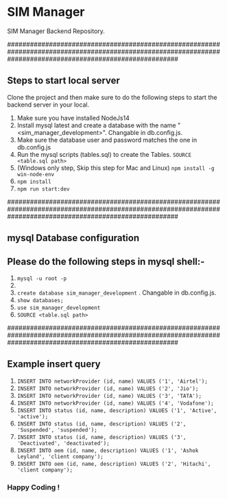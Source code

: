 # SIM Manager
SIM Manager Backend Repository.

#############################################################################################################################################################

## Steps to start local server
Clone the project and then make sure to do the following steps to start the backend server in your local.

1. Make sure you have installed NodeJs14
2. Install mysql latest and create a database with the name "<sim_manager_development>". Changable in db.config.js.
3. Make sure the database user and password matches the one in db.config.js
4. Run the mysql scripts (tables.sql) to create the Tables. `SOURCE <table.sql path>`
5. (Windows only step, Skip this step for Mac and Linux) `npm install -g win-node-env`
6. `npm install`
7. `npm run start:dev`

#############################################################################################################################################################

## mysql Database configuration
## Please do the following steps in mysql shell:-

1. `mysql -u root -p`
2. <enter your mysql password>
3. `create database sim_manager_development` . Changable in db.config.js.
4. `show databases;`
5. `use sim_manager_development`
6. `SOURCE <table.sql path>`


#############################################################################################################################################################


## Example insert query
1. `INSERT INTO networkProvider (id, name) VALUES ('1', 'Airtel');`
2. `INSERT INTO networkProvider (id, name) VALUES ('2', 'Jio');`
3. `INSERT INTO networkProvider (id, name) VALUES ('3', 'TATA');`
4. `INSERT INTO networkProvider (id, name) VALUES ('4', 'Vodafone');`
5. `INSERT INTO status (id, name, description) VALUES ('1', 'Active', 'active');`
6. `INSERT INTO status (id, name, description) VALUES ('2', 'Suspended', 'suspended');`
7. `INSERT INTO status (id, name, description) VALUES ('3', 'Deactivated', 'deactivated');`
8. `INSERT INTO oem (id, name, description) VALUES ('1', 'Ashok Leyland', 'client company');`
9. `INSERT INTO oem (id, name, description) VALUES ('2', 'Hitachi', 'client company');`

### Happy Coding !